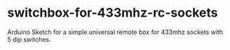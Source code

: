 # switchbox-for-433mhz-rc-sockets
 Arduino Sketch for a simple universal remote box for 433mhz sockets with 5 dip switches.
